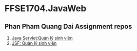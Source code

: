 # FFSE1704.JavaWeb
## Phan Pham Quang Dai Assignment repos

1. [Java Servlet:Quản lý sinh viên](https://github.com/FASTTRACKSE/FFSE1704.JavaWeb/tree/master/DaiPPQ/quanlysinhvien)
2. [JSF: Quản lý sinh viên](https://github.com/FASTTRACKSE/FFSE1704.JavaWeb/tree/master/DaiPPQ/quanlysinhvienjsf)
